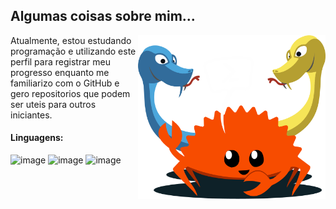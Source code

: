 <h2>Algumas coisas sobre mim...</h2>
<img src="https://github.com/Ricardo7c/Ricardo7c/blob/6ad7566cb40b5aa08449fc5b80799ff22ab43c4f/art.png" alt="ilustraÃ§Ã£o de um computador" min-width="100px" max-width="300px" width="300px" align="right">
<p align="left">

Atualmente, estou estudando programação e utilizando este perfil para registrar meu progresso enquanto me familiarizo com o GitHub e gero repositorios que podem ser uteis para outros iniciantes.
</p>
<p align="left">
<h4>Linguagens:</h4> 
     
![image](https://img.shields.io/badge/Rust-00000F?style=for-the-badge&logo=Rust&logoColor=white)
![image](https://img.shields.io/badge/Python-00000F?style=for-the-badge&logo=Python&logoColor=white)
![image](https://img.shields.io/badge/PowerShell-00000F?style=for-the-badge&logo=PowerShell&logoColor=white)
</p>
